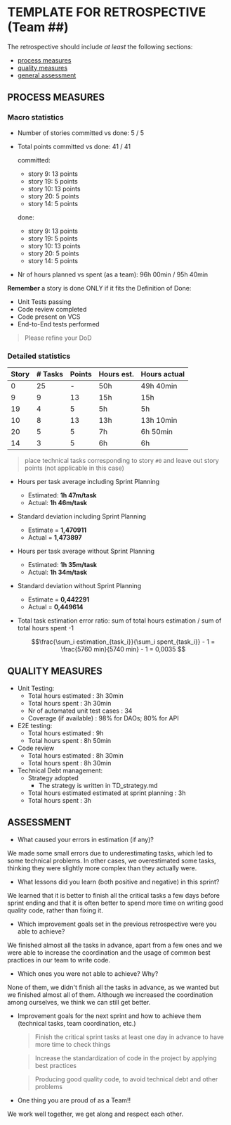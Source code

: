 TEMPLATE FOR RETROSPECTIVE (Team ##)
=====================================

The retrospective should include _at least_ the following
sections:

- [process measures](#process-measures)
- [quality measures](#quality-measures)
- [general assessment](#assessment)

## PROCESS MEASURES 

### Macro statistics

- Number of stories committed vs done: 5 / 5 

- Total points committed vs done: 41 / 41

  committed:
    - story 9: 13 points
    - story 19: 5 points
    - story 10: 13 points
    - story 20: 5 points
    - story 14: 5 points

  done:
    - story 9: 13 points
    - story 19: 5 points
    - story 10: 13 points
    - story 20: 5 points
    - story 14: 5 points

- Nr of hours planned vs spent (as a team): 96h 00min / 95h 40min

**Remember**  a story is done ONLY if it fits the Definition of Done:
 
- Unit Tests passing
- Code review completed
- Code present on VCS
- End-to-End tests performed

> Please refine your DoD 

### Detailed statistics

| Story  | # Tasks | Points | Hours est. | Hours actual |
|--------|---------|--------|------------|--------------|
| 0      |   25    |    -   |     50h    |  49h 40min   |
| 9      |    9    |   13   |     15h    |     15h      |
| 19     |    4    |    5   |      5h    |      5h      |
| 10     |    8    |   13   |     13h    |  13h 10min   |
| 20     |    5    |    5   |      7h    |   6h 50min   |
| 14     |    3    |    5   |      6h    |       6h     |
   

> place technical tasks corresponding to story `#0` and leave out story points (not applicable in this case)

- Hours per task average including Sprint Planning
    - Estimated: **1h 47m/task**
    - Actual: **1h 46m/task**
- Standard deviation including Sprint Planning
    - Estimate = **1,470911**
    - Actual = **1,473897**
- Hours per task average without Sprint Planning
    - Estimated: **1h 35m/task**
    - Actual: **1h 34m/task**
- Standard deviation without Sprint Planning
    - Estimate = **0,442291**
    - Actual = **0,449614**

- Total task estimation error ratio: sum of total hours estimation / sum of total hours spent -1

  $$\frac{\sum_i estimation_{task_i}}{\sum_i spent_{task_i}} - 1 =  \frac{5760 min}{5740 min} - 1 = 0,0035 $$
  
## QUALITY MEASURES 

- Unit Testing:
  - Total hours estimated : 3h 30min
  - Total hours spent : 3h 30min
  - Nr of automated unit test cases : 34
  - Coverage (if available) : 98% for DAOs; 80% for API
- E2E testing:
  - Total hours estimated : 9h
  - Total hours spent : 8h 50min
- Code review 
  - Total hours estimated : 8h 30min
  - Total hours spent : 8h 30min
- Technical Debt management:
  - Strategy adopted
    - The strategy is written in TD_strategy.md
  - Total hours estimated estimated at sprint planning : 3h
  - Total hours spent : 3h
  


## ASSESSMENT

- What caused your errors in estimation (if any)?

We made some small errors due to underestimating tasks, which led to some technical problems. In other cases, we overestimated some tasks, thinking they were slightly more complex than they actually were.

- What lessons did you learn (both positive and negative) in this sprint?

We learned that it is better to finish all the critical tasks a few days before sprint ending and that it is often better to spend more time on writing good quality code, rather than fixing it.

- Which improvement goals set in the previous retrospective were you able to achieve? 

We finished almost all the tasks in advance, apart from a few ones and we were able to increase the coordination and the usage of common best practices in our team to write code.
  
- Which ones you were not able to achieve? Why?

None of them, we didn't finish all the tasks in advance, as we wanted but we finished almost all of them.
Although we increased the coordination among ourselves, we think we can still get better.

- Improvement goals for the next sprint and how to achieve them (technical tasks, team coordination, etc.)

  > Finish the critical sprint tasks at least one day in advance to have more time to check things

  > Increase the standardization of code in the project by applying best practices

  > Producing good quality code, to avoid technical debt and other problems

- One thing you are proud of as a Team!!

We work well together, we get along and respect each other.